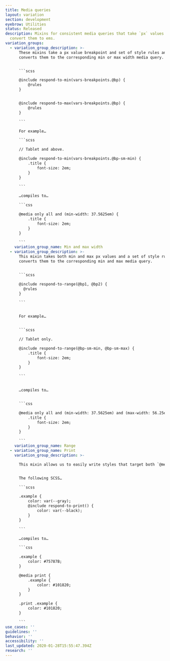 ```yaml
---
title: Media queries
layout: variation
section: development
eyebrow: Utilities
status: Released
description: Mixins for consistent media queries that take `px` values and
  convert them to ems.
variation_groups:
  - variation_group_description: >-
      These mixins take a px value breakpoint and set of style rules and
      converts them to the corresponding min or max width media query.


      ```scss

      @include respond-to-min(vars-breakpoints.@bp) {
          @rules
      }


      @include respond-to-max(vars-breakpoints.@bp) {
          @rules
      }

      ```

      For example…

      ```scss

      // Tablet and above.

      @include respond-to-min(vars-breakpoints.@bp-sm-min) {
          .title {
              font-size: 2em;
          }
      }

      ```

      …compiles to…

      ```css

      @media only all and (min-width: 37.5625em) {
          .title {
              font-size: 2em;
          }
      }

      ```
    variation_group_name: Min and max width
  - variation_group_description: >-
      This mixin takes both min and max px values and a set of style rules and
      converts them to the corresponding min and max media query.


      ```scss

      @include respond-to-range(@bp1, @bp2) {
        @rules
      }

      ```


      For example…


      ```scss

      // Tablet only.

      @include respond-to-range(@bp-sm-min, @bp-sm-max) {
          .title {
              font-size: 2em;
          }
      }

      ```


      …compiles to…


      ```css

      @media only all and (min-width: 37.5625em) and (max-width: 56.25em) {
          .title {
              font-size: 2em;
          }
      }

      ```
    variation_group_name: Range
  - variation_group_name: Print
    variation_group_description: >-

      This mixin allows us to easily write styles that target both `@media print` and `.print`.


      The following SCSS…

      ```scss

      .example {
          color: var(--gray);
          @include respond-to-print() {
              color: var(--black);
          }
      }

      ```

      …compiles to…

      ```css

      .example {
          color: #75787B;
      }

      @media print {
          .example {
              color: #101820;
          }
      }

      .print .example {
          color: #101820;
      }

      ```
use_cases: ''
guidelines: ''
behavior: ''
accessibility: ''
last_updated: 2020-01-28T15:55:47.394Z
research: ''
---
```

